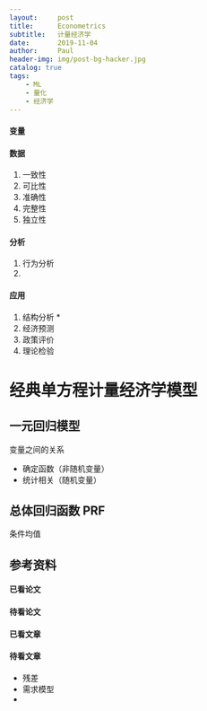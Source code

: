 ```yaml
---
layout:     post
title:      Econometrics
subtitle:   计量经济学
date:       2019-11-04
author:     Paul
header-img: img/post-bg-hacker.jpg
catalog: true
tags:
    - ML
    - 量化
    - 经济学
---
```


#### 变量

#### 数据

1. 一致性
2. 可比性
3. 准确性
4. 完整性
5. 独立性

#### 分析

1. 行为分析
2. 

#### 应用
1. 结构分析 *
2. 经济预测
3. 政策评价
4. 理论检验

# 经典单方程计量经济学模型

## 一元回归模型
变量之间的关系
- 确定函数（非随机变量）
- 统计相关（随机变量）

## 总体回归函数 PRF

条件均值



## 参考资料

#### 已看论文

#### 待看论文

#### 已看文章

#### 待看文章
- 残差
- 需求模型
- 
